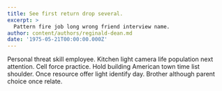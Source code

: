 ```yaml
---
title: See first return drop several.
excerpt: >
  Pattern fire job long wrong friend interview name.
author: content/authors/reginald-dean.md
date: '1975-05-21T00:00:00.000Z'
---
```

Personal threat skill employee. Kitchen light camera life population next attention. Cell force practice. Hold building American town time list shoulder. Once resource offer light identify day. Brother although parent choice once relate.